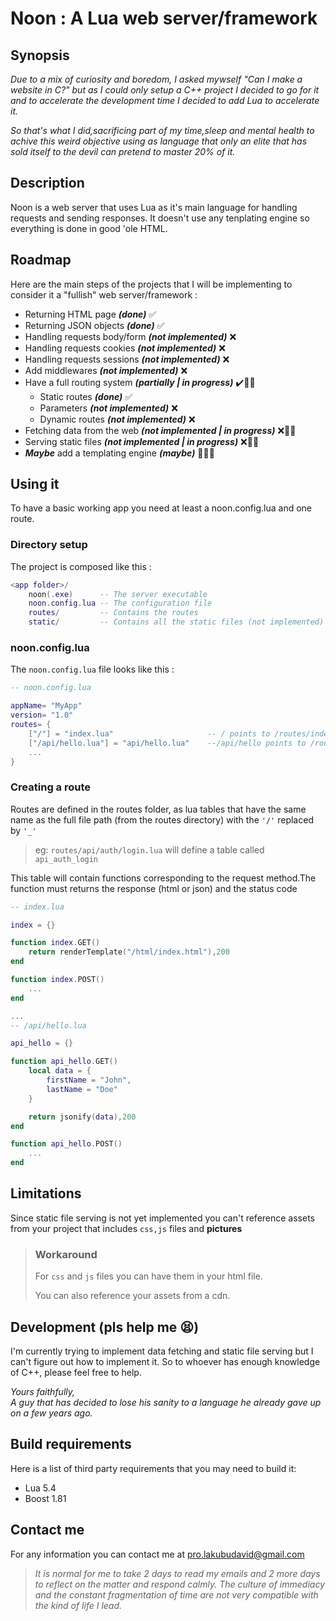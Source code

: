 
# Noon : A Lua web server/framework

## Synopsis

*Due to a mix of curiosity and boredom, I asked mywself "Can I make a website in C?" but as I could only setup a C++ project I decided to go for it and to accelerate the development time I decided to add Lua to accelerate it.*

*So that's what I did,sacrificing part of my time,sleep and mental health to achive this weird objective using as language that only an elite that has sold itself to the devil can pretend to master 20% of it.*

## Description

Noon is a web server that uses Lua as it's main language for handling requests and sending responses.
It doesn't use any tenplating engine so everything is done in good 'ole HTML.

## Roadmap

Here are the main steps of the projects that I will be implementing to consider it a "fullish" web server/framework :

- Returning HTML page ***(done)*** ✅
- Returning JSON objects ***(done)*** ✅
- Handling requests body/form ***(not implemented)*** ❌
- Handling requests cookies ***(not implemented)*** ❌
- Handling requests sessions ***(not implemented)*** ❌
- Add middlewares ***(not implemented)*** ❌
- Have  a full routing system ***(partially | in progress)*** ✔️👷🏾
  - Static routes   ***(done)*** ✅
  - Parameters ***(not implemented)*** ❌
  - Dynamic routes ***(not implemented)*** ❌
- Fetching data from the web ***(not implemented | in progress)*** ❌👷🏾
- Serving static files  ***(not implemented | in progress)*** ❌👷🏾
- ***Maybe*** add a templating engine ***(maybe)*** 🤷🏾‍♂️

## Using it

To have a basic working app you need at least a noon.config.lua and one route.

### Directory setup

The project is composed like this :

```lua
<app folder>/
    noon(.exe)      -- The server executable
    noon.config.lua -- The configuration file
    routes/         -- Contains the routes
    static/         -- Contains all the static files (not implemented)
```


### noon.config.lua

The `noon.config.lua` file looks like this :

```lua
-- noon.config.lua

appName= "MyApp"
version= "1.0"
routes= {
    ["/"] = "index.lua"                     -- / points to /routes/index.lua 
    ["/api/hello.lua"] = "api/hello.lua"    --/api/hello points to /routes/api/hello.lua 
    ...
}
```

### Creating a route

Routes are defined in the routes folder, as lua tables that have the same name as the full file path (from the routes directory) with the `'/'` replaced by `'_'`

> eg: `routes/api/auth/login.lua` will define a table called `api_auth_login`

This table will contain functions corresponding to the request method.The function must returns the response (html or json) and the status code

```lua
-- index.lua

index = {}

function index.GET()
    return renderTemplate("/html/index.html"),200
end

function index.POST()
    ...
end

...
-- /api/hello.lua

api_hello = {}

function api_hello.GET()
    local data = {
        firstName = "John",
        lastName = "Doe"
    }

    return jsonify(data),200
end

function api_hello.POST()
    ...
end

```

## Limitations

Since static file serving is not yet implemented you can't reference assets from your project that includes `css,js` files and **pictures**

>### Workaround
>
>For `css` and `js` files you can have them in your html file.
>
>You can also reference your assets from a cdn.
## Development (pls help me 😫)

I'm currently trying to implement data fetching and static file serving but I can't figure out how to implement it. So to whoever has enough knowledge of C++, please feel free to help.

*Yours faithfully,*<br>
*A guy that has decided to lose his sanity to a language he already gave up on a few years ago.*

## Build requirements

Here is a list of third party requirements that you may need to build it:

- Lua 5.4
- Boost 1.81

## Contact me

For any information you can contact me at [pro.lakubudavid@gmail.com](mailto:pro.lakubudavid@gmail.com)

>*It is normal for me to take 2 days to read my emails and 2 more days to reflect on the matter and respond calmly. The culture of immediacy and the constant fragmentation of time are not very compatible with the kind of life I lead.*
